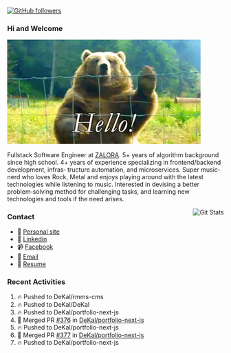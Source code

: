 [![GitHub followers](https://img.shields.io/github/followers/DeKal?label=Follow%20at%20GitHub&style=for-the-badge)](https://github.com/DeKal)

### Hi and Welcome 
<img src="https://github.com/DeKal/DeKal/blob/master/images/bear_hi.gif?raw=true" width="450px">

Fullstack Software Engineer at [ZALORA](https://github.com/zalora/). 5+ years of algorithm background since high school. 4+ years of experience specializing in frontend/backend development, infras‐ tructure automation, and microservices. Super music‐nerd who loves Rock, Metal and enjoys playing around with the latest technologies while listening to music. Interested in devising a better problem‐solving method for challenging tasks, and learning new technologies and tools if the need arises.


<a href="https://phatho-folio.now.sh/"><img alt="Git Stats" src="https://github-readme-stats.vercel.app/api?username=DeKal&show_icons=true&theme=merko&count_private=true" align="right" height="190" /></a>


### Contact

- 💬 [Personal site](https://phatho-folio.now.sh/)
- 🔗 [Linkedin](https://www.linkedin.com/in/phat-ho/)
- 📹 [Facebook](https://www.facebook.com/dekal.dev)
- 📧 <a href="mailto:hohuuphat22@gmail.com">Email</a>
- 📄 <a id="raw-url" href="https://raw.githubusercontent.com/DeKal/DeKal/master/cv/dekal.pdf">Resume</a>


### Recent Activities
<!--START_SECTION:activity-->
1. 🔥 Pushed to DeKal/rmms-cms
2. 🔥 Pushed to DeKal/DeKal
3. 🔥 Pushed to DeKal/portfolio-next-js
4. 🎉 Merged PR [#376](https://github.com/DeKal/portfolio-next-js/pull/376) in [DeKal/portfolio-next-js](https://github.com/DeKal/portfolio-next-js)
5. 🔥 Pushed to DeKal/portfolio-next-js
6. 🎉 Merged PR [#377](https://github.com/DeKal/portfolio-next-js/pull/377) in [DeKal/portfolio-next-js](https://github.com/DeKal/portfolio-next-js)
7. 🔥 Pushed to DeKal/portfolio-next-js
<!--END_SECTION:activity-->